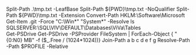 Split-Path .\tmp.txt -LeafBase
Split-Path ${PWD}\tmp.txt -NoQualifier
Split-Path ${PWD}\tmp.txt -Extension
Convert-Path HKLM:\Software\Microsoft\
Get-Item .git -Force
"C:\Win*" "System*" -Resolve
ls SQLSERVER:\SQL\VIV\DEFAULT\Databases\ViVa\Tables\
Get-PSDrive
Get-PSDrive -PSProvider FileSystem | ForEach-Object { "{0:N0} MB" -f ($_.Free / (1024*1024))}
Join-Path a b c d e f g
Resolve-Path -Path $PROFILE -Relative
